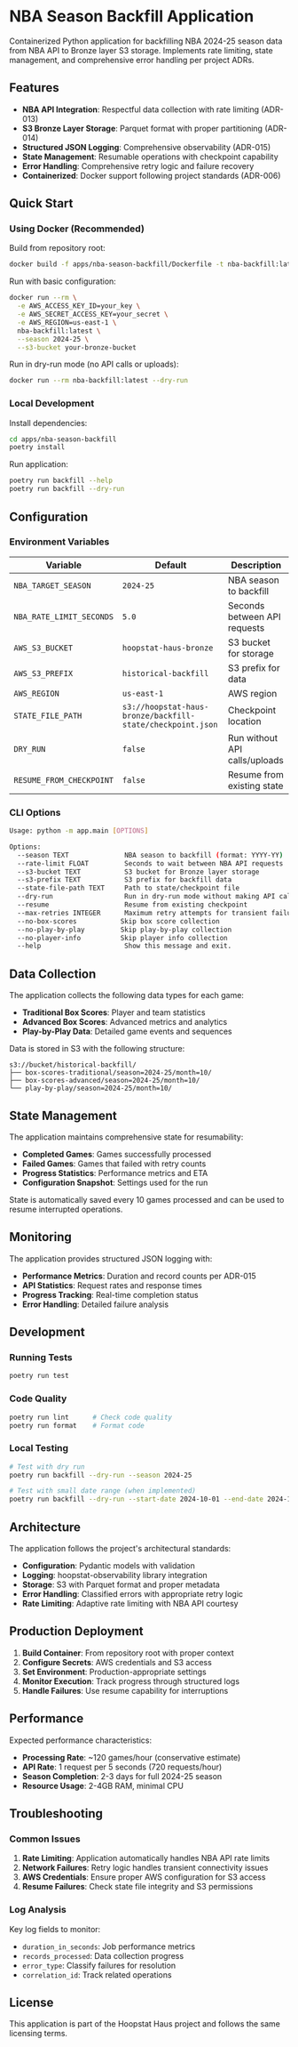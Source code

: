# NBA Season Backfill Application

Containerized Python application for backfilling NBA 2024-25 season data from NBA API to Bronze layer S3 storage. Implements rate limiting, state management, and comprehensive error handling per project ADRs.

## Features

- **NBA API Integration**: Respectful data collection with rate limiting (ADR-013)
- **S3 Bronze Layer Storage**: Parquet format with proper partitioning (ADR-014)
- **Structured JSON Logging**: Comprehensive observability (ADR-015)
- **State Management**: Resumable operations with checkpoint capability
- **Error Handling**: Comprehensive retry logic and failure recovery
- **Containerized**: Docker support following project standards (ADR-006)

## Quick Start

### Using Docker (Recommended)

Build from repository root:
```bash
docker build -f apps/nba-season-backfill/Dockerfile -t nba-backfill:latest .
```

Run with basic configuration:
```bash
docker run --rm \
  -e AWS_ACCESS_KEY_ID=your_key \
  -e AWS_SECRET_ACCESS_KEY=your_secret \
  -e AWS_REGION=us-east-1 \
  nba-backfill:latest \
  --season 2024-25 \
  --s3-bucket your-bronze-bucket
```

Run in dry-run mode (no API calls or uploads):
```bash
docker run --rm nba-backfill:latest --dry-run
```

### Local Development

Install dependencies:
```bash
cd apps/nba-season-backfill
poetry install
```

Run application:
```bash
poetry run backfill --help
poetry run backfill --dry-run
```

## Configuration

### Environment Variables

| Variable | Default | Description |
|----------|---------|-------------|
| `NBA_TARGET_SEASON` | `2024-25` | NBA season to backfill |
| `NBA_RATE_LIMIT_SECONDS` | `5.0` | Seconds between API requests |
| `AWS_S3_BUCKET` | `hoopstat-haus-bronze` | S3 bucket for storage |
| `AWS_S3_PREFIX` | `historical-backfill` | S3 prefix for data |
| `AWS_REGION` | `us-east-1` | AWS region |
| `STATE_FILE_PATH` | `s3://hoopstat-haus-bronze/backfill-state/checkpoint.json` | Checkpoint location |
| `DRY_RUN` | `false` | Run without API calls/uploads |
| `RESUME_FROM_CHECKPOINT` | `false` | Resume from existing state |

### CLI Options

```bash
Usage: python -m app.main [OPTIONS]

Options:
  --season TEXT              NBA season to backfill (format: YYYY-YY)
  --rate-limit FLOAT         Seconds to wait between NBA API requests
  --s3-bucket TEXT           S3 bucket for Bronze layer storage
  --s3-prefix TEXT           S3 prefix for backfill data
  --state-file-path TEXT     Path to state/checkpoint file
  --dry-run                  Run in dry-run mode without making API calls or uploads
  --resume                   Resume from existing checkpoint
  --max-retries INTEGER      Maximum retry attempts for transient failures
  --no-box-scores           Skip box score collection
  --no-play-by-play         Skip play-by-play collection
  --no-player-info          Skip player info collection
  --help                     Show this message and exit.
```

## Data Collection

The application collects the following data types for each game:

- **Traditional Box Scores**: Player and team statistics
- **Advanced Box Scores**: Advanced metrics and analytics
- **Play-by-Play Data**: Detailed game events and sequences

Data is stored in S3 with the following structure:
```
s3://bucket/historical-backfill/
├── box-scores-traditional/season=2024-25/month=10/
├── box-scores-advanced/season=2024-25/month=10/
└── play-by-play/season=2024-25/month=10/
```

## State Management

The application maintains comprehensive state for resumability:

- **Completed Games**: Games successfully processed
- **Failed Games**: Games that failed with retry counts
- **Progress Statistics**: Performance metrics and ETA
- **Configuration Snapshot**: Settings used for the run

State is automatically saved every 10 games processed and can be used to resume interrupted operations.

## Monitoring

The application provides structured JSON logging with:

- **Performance Metrics**: Duration and record counts per ADR-015
- **API Statistics**: Request rates and response times
- **Progress Tracking**: Real-time completion status
- **Error Handling**: Detailed failure analysis

## Development

### Running Tests

```bash
poetry run test
```

### Code Quality

```bash
poetry run lint      # Check code quality
poetry run format    # Format code
```

### Local Testing

```bash
# Test with dry run
poetry run backfill --dry-run --season 2024-25

# Test with small date range (when implemented)
poetry run backfill --dry-run --start-date 2024-10-01 --end-date 2024-10-07
```

## Architecture

The application follows the project's architectural standards:

- **Configuration**: Pydantic models with validation
- **Logging**: hoopstat-observability library integration
- **Storage**: S3 with Parquet format and proper metadata
- **Error Handling**: Classified errors with appropriate retry logic
- **Rate Limiting**: Adaptive rate limiting with NBA API courtesy

## Production Deployment

1. **Build Container**: From repository root with proper context
2. **Configure Secrets**: AWS credentials and S3 access
3. **Set Environment**: Production-appropriate settings
4. **Monitor Execution**: Track progress through structured logs
5. **Handle Failures**: Use resume capability for interruptions

## Performance

Expected performance characteristics:

- **Processing Rate**: ~120 games/hour (conservative estimate)
- **API Rate**: 1 request per 5 seconds (720 requests/hour)
- **Season Completion**: 2-3 days for full 2024-25 season
- **Resource Usage**: 2-4GB RAM, minimal CPU

## Troubleshooting

### Common Issues

1. **Rate Limiting**: Application automatically handles NBA API rate limits
2. **Network Failures**: Retry logic handles transient connectivity issues
3. **AWS Credentials**: Ensure proper AWS configuration for S3 access
4. **Resume Failures**: Check state file integrity and S3 permissions

### Log Analysis

Key log fields to monitor:
- `duration_in_seconds`: Job performance metrics
- `records_processed`: Data collection progress
- `error_type`: Classify failures for resolution
- `correlation_id`: Track related operations

## License

This application is part of the Hoopstat Haus project and follows the same licensing terms.